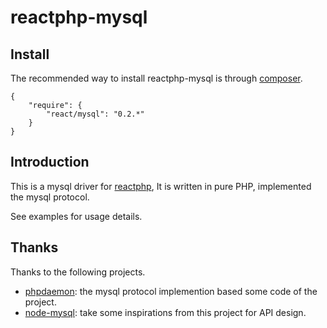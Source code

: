 reactphp-mysql
===============

## Install

The recommended way to install reactphp-mysql is through [composer](http://getcomposer.org).

```
{
    "require": {
        "react/mysql": "0.2.*"
    }
}
```

## Introduction	

This is a mysql driver for [reactphp](https://github.com/reactphp/react), It is written 
in pure PHP, implemented the mysql protocol.

See examples for usage details.

## Thanks

Thanks to the following projects.

* [phpdaemon](https://github.com/kakserpom/phpdaemon): the mysql protocol implemention based some code of the project.
* [node-mysql](https://raw.github.com/felixge/node-mysql): take some inspirations from this project for API design.

